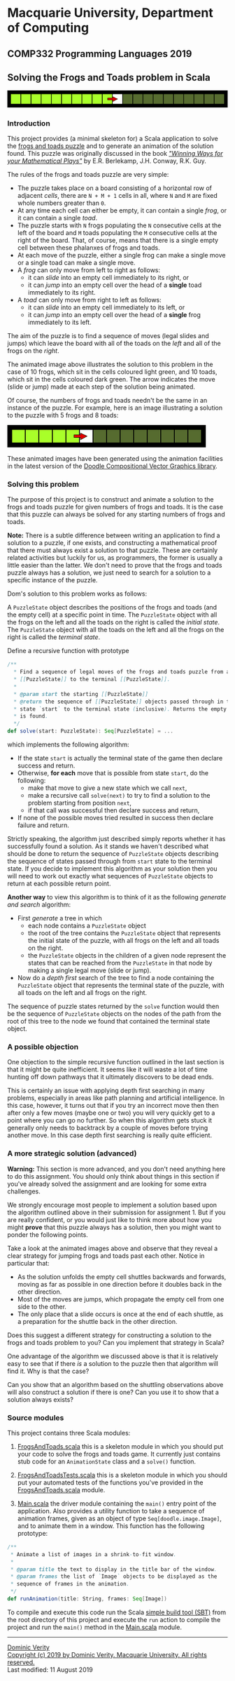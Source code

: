 # Macquarie University, Department of Computing #

## COMP332 Programming Languages 2019 ##

## Solving the Frogs and Toads problem in Scala ##

![10 frogs and 10 toads](frogs10-and-toads10.gif)

### Introduction ###

This project provides (a minimal skeleton for) a Scala application to solve the [frogs and toads puzzle](https://www.cut-the-knot.org/SimpleGames/FrogsAndToads.shtml) and to generate an animation of the solution found. This puzzle was originally discussed in the book [*"Winning Ways for your Mathematical Plays"*](https://www.amazon.com/exec/obidos/ISBN=1568811306) by E.R. Berlekamp, J.H. Conway, R.K. Guy.

The rules of the frogs and toads puzzle are very simple:

* The puzzle takes place on a board consisting of a horizontal row of adjacent *cells*, there are `N + M + 1` cells in all, where `N` and `M` are fixed whole numbers greater than `0`.
* At any time each cell can either be empty, it can contain a single *frog*, or it can contain a single *toad*.
* The puzzle starts with `N` frogs populating the `N` consecutive cells at the left of the board and `M` toads populating the `M` consecutive cells at the right of the board. That, of course, means that there is a single empty cell between these phalanxes of frogs and toads.
* At each move of the puzzle, either a single frog can make a single move or a single toad can make a single move.
* A *frog* can only move from left to right as follows:
  * it can *slide* into an empty cell immediately to its right, or
  * it can *jump* into an empty cell over the head of a **single** toad immediately to its right.
* A *toad* can only move from right to left as follows:
  * it can *slide* into an empty cell immediately to its left, or
  * it can *jump* into an empty cell over the head of a **single** frog immediately to its left.

The aim of the puzzle is to find a sequence of moves (legal slides and jumps) which leave the board with all of the toads on the *left* and all of the frogs on the *right*.

The animated image above illustrates the solution to this problem in the case of 10 frogs, which sit in the cells coloured light green, and 10 toads, which sit in the cells coloured dark green. The arrow indicates the move (slide or jump) made at each step of the solution being animated.

Of course, the numbers of frogs and toads needn't be the same in an instance of the puzzle. For example, here is an image illustrating a solution to the puzzle with 5 frogs and 8 toads:

![5 frogs and 8 toads](frogs5-and-toads8.gif)

These animated images have been generated using the animation facilities in the latest version of the [Doodle Compositional Vector Graphics library](https://github.com/creativescala/doodle).

### Solving this problem ###

The purpose of this project is to construct and animate a solution to the frogs and toads puzzle for given numbers of frogs and toads. It is the case that this puzzle can always be solved for any starting numbers of frogs and toads.

**Note:** There is a subtle difference between writing an application to find a solution to a puzzle, if one exists, and constructing a mathematical proof that there must always exist a solution to that puzzle. These are certainly related activities but luckily for us, as programmers, the former is usually a little easier than the latter. We don't need to prove that the frogs and toads puzzle always has a solution, we just need to search for a solution to a specific instance of the puzzle.

Dom's solution to this problem works as follows:

A `PuzzleState` object describes the positions of the frogs and toads (and the empty cell) at a specific point in time. The `PuzzleState` object with all the frogs on the left and all the toads on the right is called the *initial state*. The `PuzzleState` object with all the toads on the left and all the frogs on the right is called the *terminal state*.

Define a recursive function with prototype

~~~scala
/**
  * Find a sequence of legal moves of the frogs and toads puzzle from a specified starting
  * [[PuzzleState]] to the terminal [[PuzzleState]].
  *
  * @param start the starting [[PuzzleState]]
  * @return the sequence of [[PuzzleState]] objects passed through in the transit from
  * state `start` to the terminal state (inclusive). Returns the empty sequence if no solution
  * is found.
  */
def solve(start: PuzzleState): Seq[PuzzleState] = ...
~~~

which implements the following algorithm:

* If the state `start` is actually the terminal state of the game then declare success and return.
* Otherwise, **for each** move that is possible from state `start`, do the following:
  * make that move to give a new state which we call `next`,
  * make a recursive call `solve(next)` to try to find a solution to the problem starting from position `next`,
  * if that call was successful then declare success and return,
* If none of the possible moves tried resulted in success then declare failure and return.

Strictly speaking, the algorithm just described simply reports whether it has successfully found a solution. As it stands we haven't described what should be done to return the sequence of `PuzzleState` objects describing the sequence of states passed through from `start` state to the terminal state. If you decide to implement this algorithm as your solution then you will need to work out exactly what sequences of `PuzzleState` objects to return at each possible return point.

**Another way** to view this algorithm is to think of it as the following *generate and search* algorithm:

* First *generate* a tree in which
  * each node contains a `PuzzleState` object
  * the root of the tree contains the `PuzzleState` object that represents the initial state of the puzzle, with all frogs on the left and all toads on the right.
  * the `PuzzleState` objects in the children of a given node represent the states that can be reached from the `PuzzleState` in that node by making a single legal move (slide or jump).
* Now do a *depth first* search of the tree to find a node containing the `PuzzleState` object that represents the terminal state of the puzzle, with all toads on the left and all frogs on the right.

The sequence of puzzle states returned by the `solve` function would then be the sequence of `PuzzleState` objects on the nodes of the path from the root of this tree to the node we found that contained the terminal state object.

### A possible objection ###

One objection to the simple recursive function outlined in the last section is that it might be quite inefficient. It seems like it will waste a lot of time hunting off down pathways that it ultimately discovers to be dead ends.

This is certainly an issue with applying depth first searching in many problems, especially in areas like path planning and artificial intelligence. In this case, however, it turns out that if you try an incorrect move then then after only a few moves (maybe one or two) you will very quickly get to a point where you can go no further. So when this algorithm gets stuck it generally only needs to backtrack by a couple of moves before trying another move. In this case depth first searching is really quite efficient.

### A more strategic solution (advanced) ###

**Warning:** This section is more advanced, and you don't need anything here to do this assignment. You should only think about things in this section if you've already solved the assignment and are looking for some extra challenges.

We strongly encourage most people to implement a solution based upon the algorithm outlined above in their submission for assignment 1. But if you are really confident, or you would just like to think more about how you might **prove** that this puzzle always has a solution, then you might want to ponder the following points.

Take a look at the animated images above and observe that they reveal a clear strategy for jumping frogs and toads past each other. Notice in particular that:

* As the solution unfolds the empty cell shuttles backwards and forwards, moving as far as possible in one direction before it doubles back in the other direction.
* Most of the moves are jumps, which propagate the empty cell from one side to the other.
* The only place that a slide occurs is once at the end of each shuttle, as a preparation for the shuttle back in the other direction.

Does this suggest a different strategy for constructing a solution to the frogs and toads problem to you? Can you implement that strategy in Scala?

One advantage of the algorithm we discussed above is that it is relatively easy to see that if there *is* a solution to the puzzle then that algorithm will find it. Why is that the case?

Can you show that an algorithm based on the shuttling observations above will also construct a solution if there is one? Can you use it to show that a solution always exists?

### Source modules ###

This project contains three Scala modules:

1. [FrogsAndToads.scala](src/main/scala/FrogsAndToads.scala) this is a skeleton module in which you should put your code to solve the frogs and toads game. It currently just contains stub code for an `AnimationState` class and a `solve()` function.

2. [FrogsAndToadsTests.scala](src/test/scala/FrogsAndToadsTests.scala) this is a skeleton module in which you should put your automated tests of the functions you've provided in the [FrogsAndToads.scala](src/main/scala/FrogsAndToads.scala) module.

3. [Main.scala](src/main/scala/Main.scala) the driver module containing the `main()` entry point of the application. Also provides a utility function to take a sequence of animation frames, given as an object of type `Seq[doodle.image.Image]`, and to animate them in a window. This function has the following prototype:

~~~scala
/**
 * Animate a list of images in a shrink-to-fit window.
 *
 * @param title the text to display in the title bar of the window.
 * @param frames the list of `Image` objects to be displayed as the
 * sequence of frames in the animation.
 */
def runAnimation(title: String, frames: Seq[Image])
~~~

To compile and execute this code run the Scala [simple build tool (SBT)](https://www.scala-sbt.org/) from the root directory of this project and execute the `run` action to compile the project and run the `main()` method in the [Main.scala](src/main/scala/Main.scala) module.

---
[Dominic Verity](http://orcid.org/0000-0002-4137-6982)  
[Copyright (c) 2019 by Dominic Verity. Macquarie University. All rights reserved.](http://mozilla.org/MPL/2.0/)  
Last modified: 11 August 2019
